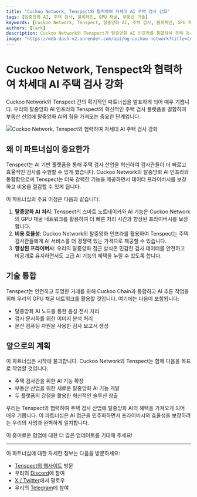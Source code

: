 ```yaml
---
title: "Cuckoo Network, Tenspect와 협력하여 차세대 AI 주택 검사 강화"
tags: [탈중앙화 AI, 주택 검사, 블록체인, GPU 채굴, 부동산 기술]
keywords: [Cuckoo Network, Tenspect, 탈중앙화 AI, 주택 검사, 블록체인, GPU 채굴, AI 인프라]
authors: [lark]
description: Cuckoo Network와 Tenspect가 탈중앙화 AI 인프라를 통합하여 주택 검사 산업을 혁신하고, 블록체인과 GPU 채굴 기술을 통해 프라이버시를 강화하고 비용을 절감합니다.
image: "https://web-dash-v2.onrender.com/api/og-cuckoo-network?title=Cuckoo%20Network%2C%20Tenspect%EC%99%80%20%ED%98%91%EB%A0%A5%ED%95%98%EC%97%AC%20%EC%B0%A8%EC%84%B8%EB%8C%80%20AI%20%EC%A3%BC%ED%83%9D%20%EA%B2%80%EC%82%AC%20%EA%B0%95%ED%99%94"
---
```


# Cuckoo Network, Tenspect와 협력하여 차세대 AI 주택 검사 강화

Cuckoo Network와 Tenspect 간의 획기적인 파트너십을 발표하게 되어 매우 기쁩니다. 우리의 탈중앙화 AI 인프라와 Tenspect의 혁신적인 주택 검사 플랫폼을 결합하여 부동산 산업에 탈중앙화 AI의 힘을 가져오는 중요한 단계입니다.

![Cuckoo Network, Tenspect와 협력하여 차세대 AI 주택 검사 강화](https://web-dash-v2.onrender.com/api/og-cuckoo-network?title=Cuckoo%20Network%2C%20Tenspect%EC%99%80%20%ED%98%91%EB%A0%A5%ED%95%98%EC%97%AC%20%EC%B0%A8%EC%84%B8%EB%8C%80%20AI%20%EC%A3%BC%ED%83%9D%20%EA%B2%80%EC%82%AC%20%EA%B0%95%ED%99%94)

## 왜 이 파트너십이 중요한가

Tenspect는 AI 기반 플랫폼을 통해 주택 검사 산업을 혁신하여 검사관들이 더 빠르고 효율적인 검사를 수행할 수 있게 했습니다. Cuckoo Network의 탈중앙화 AI 인프라와 통합함으로써 Tenspect는 더욱 강력한 기능을 제공하면서 데이터 프라이버시를 보장하고 비용을 절감할 수 있게 됩니다.

이 파트너십의 주요 이점은 다음과 같습니다:

1. **탈중앙화 AI 처리**: Tenspect의 스마트 노트테이커와 AI 기능은 Cuckoo Network의 GPU 채굴 네트워크를 활용하여 더 빠른 처리 시간과 향상된 프라이버시를 보장합니다.
2. **비용 효율성**: Cuckoo Network의 탈중앙화 인프라를 활용하여 Tenspect는 주택 검사관들에게 AI 서비스를 더 경쟁력 있는 가격으로 제공할 수 있습니다.
3. **향상된 프라이버시**: 우리의 탈중앙화 접근 방식은 민감한 검사 데이터를 안전하고 비공개로 유지하면서도 고급 AI 기능의 혜택을 누릴 수 있도록 합니다.

## 기술 통합

Tenspect는 안전하고 투명한 거래를 위해 Cuckoo Chain과 통합하고 AI 추론 작업을 위해 우리의 GPU 채굴 네트워크를 활용할 것입니다. 여기에는 다음이 포함됩니다:

- 탈중앙화 AI 노드를 통한 음성 전사 처리
- 검사 문서화를 위한 이미지 분석 처리
- 분산 컴퓨팅 자원을 사용한 검사 보고서 생성

## 앞으로의 계획

이 파트너십은 시작에 불과합니다. Cuckoo Network와 Tenspect는 함께 다음을 목표로 작업할 것입니다:

- 주택 검사관을 위한 AI 기능 확장
- 부동산 산업을 위한 새로운 탈중앙화 AI 기능 개발
- 두 플랫폼의 강점을 활용한 혁신적인 솔루션 창출

우리는 Tenspect와 협력하여 주택 검사 산업에 탈중앙화 AI의 혜택을 가져오게 되어 매우 기쁩니다. 이 파트너십은 AI 접근을 민주화하면서 프라이버시와 효율성을 보장하려는 우리의 사명과 완벽하게 일치합니다.

이 흥미로운 협업에 대한 더 많은 업데이트를 기대해 주세요!

------

이 파트너십에 대한 자세한 정보는 다음을 방문하세요:

- [Tenspect의 웹사이트](https://tenspect.com) 방문
- 우리의 [Discord](https://cuckoo.network/dc)에 참여
- [X / Twitter](https://cuckoo.network/x)에서 팔로우
- 우리의 [Telegram](https://cuckoo.network/tg)에 참여